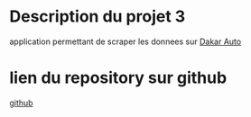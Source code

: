 # Description du projet 3

application permettant de scraper les donnees   sur [Dakar Auto](https://dakar-auto.com/senegal/voitures-4)

# lien du repository  sur github 

[github](https://github.com/NoForcing/DC_Final_Project.git)